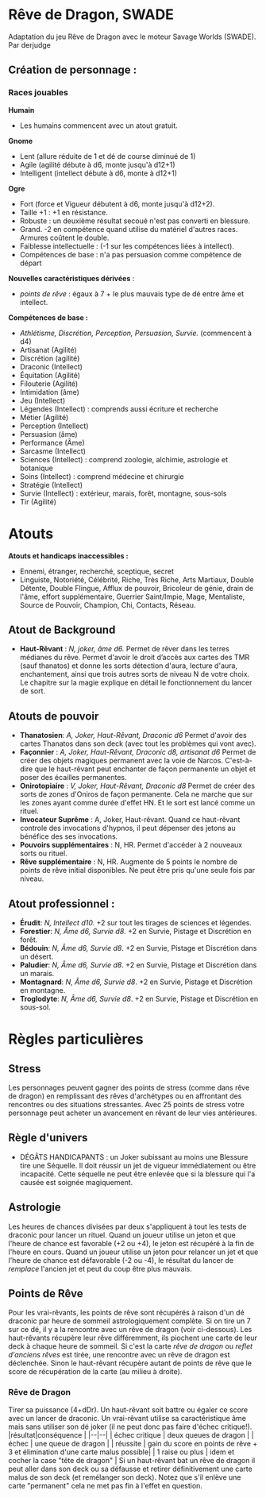 # Rêve de Dragon, SWADE

Adaptation du jeu Rêve de Dragon avec le moteur Savage Worlds (SWADE).
Par derjudge


## Création de personnage :

### Races jouables

**Humain** 
  * Les humains commencent avec un atout gratuit.

**Gnome** 
  * Lent (allure réduite de 1 et dé de course diminué de 1)
  * Agile (agilité débute à d6, monte jusqu'à d12+1) 
  * Intelligent (intellect débute à d6, monte à d12+1)

**Ogre** 
  * Fort (force et Vigueur débutent à d6, monte jusqu'à d12+2). 
  * Taille +1 : +1 en résistance. 
  * Robuste : un deuxième résultat secoué n'est pas converti en blessure.
  * Grand. -2 en compétence quand utilise du matériel d'autres races. Armures coûtent le double.
  * Faiblesse intellectuelle : (-1 sur les compétences liées à intellect). 
  * Compétences de base : n'a pas persuasion comme compétence de départ

**Nouvelles caractéristiques dérivées** :
 * *points de rêve* : égaux à 7 + le plus mauvais type de dé entre âme et intellect.

 **Compétences de base :** 
  * *Athlétisme, Discrétion, Perception, Persuasion, Survie.* (commencent à d4)
  * Artisanat (Agilité)
  * Discrétion (agilité)
  * Draconic (Intellect)
  * Équitation (Agilité)
  * Filouterie (Agilité)
  * Intimidation (âme)
  * Jeu (Intellect)
  * Légendes (Intellect) : comprends aussi écriture et recherche
  * Métier (Agilité)
  * Perception (Intellect)
  * Persuasion (âme)
  * Performance (Âme)
  * Sarcasme (Intellect) 
  * Sciences (Intellect) : comprend zoologie, alchimie, astrologie et botanique
  * Soins (Intellect) : comprend médecine et chirurgie
  * Stratégie (Intellect)
  * Survie (Intellect) :  extérieur, marais, forêt, montagne, sous-sols
  * Tir (Agilité)

# Atouts
**Atouts et handicaps inaccessibles :** 
- Ennemi, étranger, recherché, sceptique, secret
- Linguiste, Notoriété, Célébrité, Riche, Très Riche, Arts Martiaux, Double Détente, Double Flingue, Afflux de pouvoir, Bricoleur de génie, drain de l'âme, effort supplémentaire, Guerrier Saint/Impie, Mage, Mentaliste, Source de Pouvoir, Champion, Chi, Contacts, Réseau.

## Atout de Background

  * **Haut-Rêvant** : *N, joker, âme d6.* Permet de rêver dans les terres médianes du rêve. Permet d'avoir le droit d’accès aux cartes des TMR (sauf thanatos) et donne les sorts détection d'aura, lecture d'aura, enchantement, ainsi que trois autres sorts de niveau N de votre choix. Le chapitre sur la magie explique en détail le fonctionnement du lancer de sort.

## Atouts de pouvoir
  * **Thanatosien**: *A, Joker, Haut-Rêvant, Draconic d6* Permet d'avoir des cartes Thanatos dans son deck (avec tout les problèmes qui vont avec).
  * **Façonnier** :  *A, Joker, Haut-Rêvant, Draconic d8, artisanat d6* Permet de créer des objets magiques permanent avec la voie de Narcos. C'est-à-dire que le haut-rêvant peut enchanter de façon permanente un objet et poser des écailles permanentes.
  * **Onirotopiaire** :  *V, Joker, Haut-Rêvant, Draconic d8* Permet de créer des sorts de zones d'Oniros de façon permanente. Cela ne marche que sur les zones ayant comme durée d'effet HN. Et le sort est lancé comme un rituel.
  * **Invocateur Suprême** : A, Joker, Haut-rêvant. Quand ce haut-rêvant controle des invocations d'hypnos, il peut dépenser des jetons au bénéfice des ses invocations. 
  * **Pouvoirs supplémentaires** : N, HR. Permet d'accéder à 2 nouveaux sorts ou rituel. 
  * **Rêve supplémentaire** : N, HR. Augmente de 5 points le nombre de points de rêve initial disponibles. Ne peut être pris qu'une seule fois par niveau.
 
## Atout professionnel :

  * **Érudit**: *N, Intellect d10.* +2 sur tout les tirages de sciences et légendes.
  * **Forestier**:  *N, Âme d6, Survie d8*.  +2 en Survie, Pistage et Discrétion en forêt.
  * **Bédouin**:  *N, Âme d6, Survie d8*.  +2 en Survie, Pistage et Discrétion dans un désert.
  * **Paludier**:  *N, Âme d6, Survie d8*.  +2 en Survie, Pistage et Discrétion dans un marais.
  * **Montagnard**:  *N, Âme d6, Survie d8*.  +2 en Survie, Pistage et Discrétion en montagne.
  * **Troglodyte**:  *N, Âme d6, Survie d8*.  +2 en Survie, Pistage et Discrétion en sous-sol.

# Règles particulières

## Stress
Les personnages peuvent gagner des points de stress (comme dans rêve de dragon) en remplissant des rêves d'archétypes ou en affrontant des rencontres ou des situations stressantes. Avec 25 points de stress votre personnage peut acheter un avancement en rêvant de leur vies antérieures.

## Règle d'univers
  * DÉGÂTS HANDICAPANTS : un Joker subissant au moins une Blessure tire une Séquelle. Il doit réussir un jet de vigueur immédiatement ou être incapacité. Cette séquelle ne peut être enlevée que si la blessure qui l'a causée est soignée magiquement.

## Astrologie
Les heures de chances divisées par deux s'appliquent à tout les tests de draconic pour lancer un rituel. Quand un joueur utilise un jeton et que l'heure de chance est favorable (+2 ou +4), le jeton est récupéré à la fin de l'heure en cours. Quand un joueur utilise un jeton pour relancer un jet et que l'heure de chance est défavorable (-2 ou -4), le résultat du lancer de *remplace* l'ancien jet et peut du coup être plus mauvais.

## Points de Rêve
Pour les vrai-rêvants, les points de rêve sont récupérés à raison d'un dé draconic par heure de sommeil astrologiquement complète. Si on tire un 7 sur ce dé, il y a la rencontre avec un rêve de dragon (voir ci-dessous).
Les haut-rêvants récupère leur rêve différemment, ils piochent une carte de leur deck à chaque heure de sommeil. Si c'est la carte *rêve de dragon* ou *reflet d'anciens rêves* est tirée, une rencontre avec un rêve de dragon est déclenchée. Sinon le haut-rêvant récupère autant de points de rêve que le score de récupération de la carte (au milieu à droite).

### Rêve de Dragon
Tirer sa puissance (4+dDr). Un haut-rêvant soit battre ou égaler ce score avec un lancer de draconic. Un vrai-rêvant utilise sa caractéristique âme mais sans utiliser son dé joker (il ne peut donc pas faire d'échec critique!).
|résultat|conséquence  |
|--|--|
| échec critique | deux queues de dragon  |
| échec | une queue de dragon |
| réussite | gain du score en points de rêve + 3 et élimination d'une carte malus possible|
| 1 raise ou plus | idem et cocher la case "tête de dragon" |
Si un haut-rêvant bat un rêve de dragon il peut aller dans son deck ou sa défausse et retirer définitivement une carte malus de son deck (et remélanger son deck). Notez que s'il enlève une carte "permanent" cela ne met pas fin à l'effet en question.



